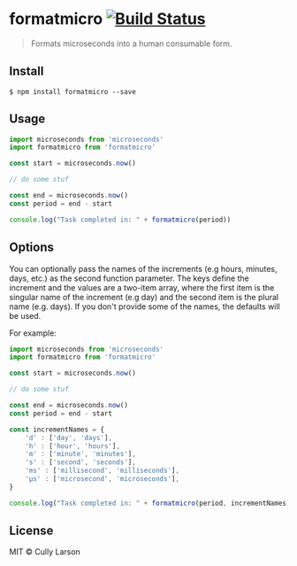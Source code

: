 # formatmicro [![Build Status](https://travis-ci.org/cullylarson/formatmicro.svg?branch=master)](https://travis-ci.org/cullylarson/formatmicro)

> Formats microseconds into a human consumable form.


## Install

```
$ npm install formatmicro --save
```


## Usage

```js
import microseconds from 'microseconds'
import formatmicro from 'formatmicro'

const start = microseconds.now()

// do some stuf

const end = microseconds.now()
const period = end - start

console.log("Task completed in: " + formatmicro(period))
```

## Options

You can optionally pass the names of the increments (e.g hours, minutes, days, etc.) as the second
function parameter. The keys define the increment and the values are a two-item array, where the
first item is the singular name of the increment (e.g day) and the second item is the plural name
(e.g. days).  If you don't provide some of the names, the defaults will be used.

For example:

```js
import microseconds from 'microseconds'
import formatmicro from 'formatmicro'

const start = microseconds.now()

// do some stuf

const end = microseconds.now()
const period = end - start

const incrementNames = {
    'd' : ['day', 'days'],
    'h' : ['hour', 'hours'],
    'm' : ['minute', 'minutes'],
    's' : ['second', 'seconds'],
    'ms' : ['millisecond', 'milliseconds'],
    'µs' : ['microsecond', 'microseconds'],
}

console.log("Task completed in: " + formatmicro(period, incrementNames))
```


## License

MIT © Cully Larson
